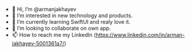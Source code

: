 - 👋 Hi, I’m @armanjakhayev
- 👀 I’m interested in new technology and products.
- 🌱 I’m currently learning SwiftUI and realy love it.
- 💞️ I’m looking to collaborate on own app.
- 📫 How to reach me my LinkedIn (https://www.linkedin.com/in/arman-jakhayev-5001361a7/)

<!---
armanjakhayev/armanjakhayev is a ✨ special ✨ repository because its `README.md` (this file) appears on your GitHub profile.
You can click the Preview link to take a look at your changes.
--->
